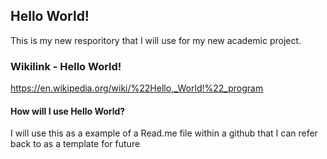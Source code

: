 ## Hello World!
This is my new resporitory that I will use for my new academic project. 
### Wikilink - Hello World! 
https://en.wikipedia.org/wiki/%22Hello,_World!%22_program
#### How will I use Hello World?
I will use this as a example of a Read.me file within a github that I can refer back to as a template for future 
